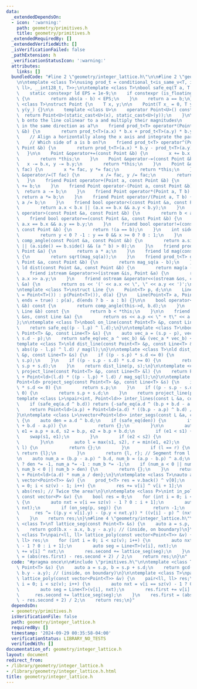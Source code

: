 ```yaml
---
data:
  _extendedDependsOn:
  - icon: ':warning:'
    path: geometry/primitives.h
    title: geometry/primitives.h
  _extendedRequiredBy: []
  _extendedVerifiedWith: []
  _isVerificationFailed: false
  _pathExtension: h
  _verificationStatusIcon: ':warning:'
  attributes:
    links: []
  bundledCode: "#line 2 \"geometry/integer_lattice.h\"\n\n#line 2 \"geometry/primitives.h\"\
    \n\ntemplate <class T>\nusing prod_t = conditional_t<is_same_v<T, int>, ll, conditional_t<is_same_v<T,\
    \ ll>, __int128_t, T>>;\n\ntemplate <class T>\nbool safe_eq(T a, T b = 0) {\n\
    \    static constexpr ld EPS = 1e-9;\n    if constexpr (is_floating_point_v<T>)\
    \ {\n        return abs(a - b) < EPS;\n    }\n    return a == b;\n}\n\ntemplate\
    \ <class T>\nstruct Point {\n    T x, y;\n\n    Point(T x_ = 0, T y_ = 0) : x(x_),\
    \ y(y_) {}\n\n    template <class U>\n    operator Point<U>() const {\n      \
    \  return Point<U>(static_cast<U>(x), static_cast<U>(y));\n    }\n\n    // Cast\
    \ b onto the line colinear to a and multiply their magnitudes\n    // Is b pointing\
    \ in the same direction as a?\n    friend prod_t<T> operator*(Point a, const Point\
    \ &b) {\n        return prod_t<T>(a.x) * b.x + prod_t<T>(a.y) * b.y;\n    }\n\
    \    // Align a horizontally along the x axis and integrate the parallelogram\n\
    \    // Which side of a is b on?\n    friend prod_t<T> operator^(Point a, const\
    \ Point &b) {\n        return prod_t<T>(a.x) * b.y - prod_t<T>(a.y) * b.x;\n \
    \   }\n\n    Point &operator+=(const Point &b) {\n        x += b.x, y += b.y;\n\
    \        return *this;\n    }\n    Point &operator-=(const Point &b) {\n     \
    \   x -= b.x, y -= b.y;\n        return *this;\n    }\n    Point &operator*=(T\
    \ fac) {\n        x *= fac, y *= fac;\n        return *this;\n    }\n    Point\
    \ &operator/=(T fac) {\n        x /= fac, y /= fac;\n        return *this;\n \
    \   }\n    friend Point operator+(Point a, const Point &b) {\n        return a\
    \ += b;\n    }\n    friend Point operator-(Point a, const Point &b) {\n      \
    \  return a -= b;\n    }\n    friend Point operator*(Point a, T b) {\n       \
    \ return a *= b;\n    }\n    friend Point operator/(Point a, T b) {\n        return\
    \ a /= b;\n    }\n    friend bool operator<(const Point &a, const Point &b) {\n\
    \        return a.x < b.x || (a.x == b.x && a.y < b.y);\n    }\n    friend bool\
    \ operator>(const Point &a, const Point &b) {\n        return b < a;\n    }\n\
    \    friend bool operator==(const Point &a, const Point &b) {\n        return\
    \ a.x == b.x && a.y == b.y;\n    }\n    friend bool operator!=(const Point &a,\
    \ const Point &b) {\n        return !(a == b);\n    }\n    int side() const {\n\
    \        return y < 0 ? -1 : y == 0 && x >= 0 ? 0 : 1;\n    }\n    friend bool\
    \ comp_angle(const Point &a, const Point &b) {\n        return a.side() < b.side()\
    \ || (a.side() == b.side() && (a ^ b) > 0);\n    }\n    friend prod_t<T> mag_sq(const\
    \ Point &a) {\n        return a * a;\n    }\n    friend ld mag(const Point &a)\
    \ {\n        return sqrt(mag_sq(a));\n    }\n    friend prod_t<T> dist_sq(const\
    \ Point &a, const Point &b) {\n        return mag_sq(a - b);\n    }\n    friend\
    \ ld dist(const Point &a, const Point &b) {\n        return mag(a - b);\n    }\n\
    \    friend istream &operator>>(istream &is, Point &a) {\n        return is >>\
    \ a.x >> a.y;\n    }\n    friend ostream &operator<<(ostream &os, const Point\
    \ &a) {\n        return os << '(' << a.x << \", \" << a.y << ')';\n    }\n};\n\
    \ntemplate <class T>\nstruct Line {\n    Point<T> p, d;\n\n    Line(Point<T> a\
    \ = Point<T>()) : p(Point<T>()), d(a) {}\n    Line(Point<T> a, Point<T> b, bool\
    \ ends = true) : p(a), d(ends ? b - a : b) {}\n\n    bool operator<(const Line\
    \ &b) const {\n        return comp_angle(this->d, b.d);\n    }\n    bool operator>(const\
    \ Line &b) const {\n        return b < *this;\n    }\n\n    friend ostream &operator<<(ostream\
    \ &os, const Line &a) {\n        return os << a.p << \" + t\" << a.d;\n    }\n\
    };\n\ntemplate <class T>\nbool on_line(const Point<T> &p, const Line<T> &l) {\n\
    \    return safe_eq((p - l.p) ^ l.d);\n}\n\ntemplate <class T>\nbool on_seg(const\
    \ Point<T> &p, const Line<T> &s) {\n    auto vec_a = (s.p - p), vec_b = (s.p +\
    \ s.d - p);\n    return safe_eq(vec_a ^ vec_b) && (vec_a * vec_b) <= 0;\n}\n\n\
    template <class T>\nld dist_line(const Point<T> &p, const Line<T> &l) {\n    return\
    \ abs((p - l.p) ^ l.d) / mag(l);\n}\n\ntemplate <class T>\nld dist_seg(const Point<T>\
    \ &p, const Line<T> &s) {\n    if ((p - s.p) * s.d <= 0) {\n        return dist(p,\
    \ s.p);\n    }\n    if ((p - s.p - s.d) * s.d >= 0) {\n        return dist(p,\
    \ s.p + s.d);\n    }\n    return dist_line(p, s);\n}\n\ntemplate <class T>\nPoint<ld>\
    \ project_line(const Point<T> &p, const Line<T> &l) {\n    return Point<ld>(l.p)\
    \ + Point<ld>(l.d) * ((p - l.p) * l.d) / mag_sq(l);\n}\n\ntemplate <class T>\n\
    Point<ld> project_seg(const Point<T> &p, const Line<T> &s) {\n    if ((p - s.p)\
    \ * s.d <= 0) {\n        return s.p;\n    }\n    if ((p - s.p - s.d) * s.d >=\
    \ 0) {\n        return s.p + s.d;\n    }\n    return project_line(p, s);\n}\n\n\
    template <class L>\npair<int, Point<ld>> inter_lines(const L &a, const L &b) {\n\
    \    if (safe_eq(a.d ^ b.d)) return {-safe_eq(a.d ^ (b.p + b.d - a.p)), Point<ld>()};\n\
    \    return Point<ld>(a.p) + Point<ld>(a.d) * ((b.p - a.p) ^ b.d) / (a.d ^ b.d);\n\
    }\n\ntemplate <class L>\nvector<Point<ld>> inter_segs(const L &a, const L &b)\
    \ {\n    auto den = a.d ^ b.d;\n    if (safe_eq(den)) {\n        if (a.d ^ (b.p\
    \ + b.d - a.p)) {\n            return {};\n        }\n\n        auto s1 = a.p,\
    \ e1 = a.p + a.d, s2 = b.p, e2 = b.p + b.d;\n        if (e1 < s1) {\n        \
    \    swap(s1, e1);\n        }\n        if (e2 < s2) {\n            swap(s2, e2);\n\
    \        }\n\n        auto l = max(s1, s2), r = min(e1, e2);\n        if (r <\
    \ l) {\n            return {};\n        }\n        if (l == r) {\n           \
    \ return {l};\n        }\n        return {l, r}; // Segment from l to r\n    }\n\
    \n    auto num_a = (b.p - a.p) ^ b.d, num_b = (a.p - b.p) ^ a.d;\n    den < 0\
    \ ? den *= -1, num_a *= -1 : num_b *= -1;\n    if (num_a < 0 || num_a > den ||\
    \ num_b < 0 || num_b > den) {\n        return {};\n    }\n    return {Point<ld>(a.p)\
    \ + Point<ld>(a.d) * num_a / den};\n}\n\ntemplate <class T>\nauto area_poly(const\
    \ vector<Point<T>> &v) {\n    prod_t<T> res = v.back() ^ v[0];\n    for (int i\
    \ = 0; i < sz(v) - 1; i++) {\n        res += v[i] ^ v[i + 1];\n    }\n    return\
    \ abs(res); // Twice the area!\n}\n\ntemplate <class P>\nint in_poly(const P &p,\
    \ const vector<P> &v) {\n    bool res = 0;\n    for (int i = 0; i < sz(v); i++)\
    \ {\n        auto nxt = v[i == sz(v) - 1 ? 0 : i + 1];\n        auto seg = Line(v[i],\
    \ nxt);\n        if (on_seg(p, seg)) {\n            return -1;\n        }\n  \
    \      res ^= ((p.y < v[i].y) - (p.y < nxt.y)) * ((v[i] - p) ^ (nxt - p)) > 0;\n\
    \    }\n    return res;\n}\n#line 4 \"geometry/integer_lattice.h\"\n\ntemplate\
    \ <class T>\nT lattice_seg(const Point<T> &s) {\n    auto a = s.p, b = s.p + s.d;\n\
    \    return gcd(b.x - a.x, b.y - a.y); // (inside, on boundary)\n}\n\ntemplate\
    \ <class T>\npair<ll, ll> lattice_poly(const vector<Point<T>> &v) {\n    pair<ll,\
    \ ll> res;\n    for (int i = 0; i < sz(v); i++) {\n        auto nxt = v[i == sz(v)\
    \ - 1 ? 0 : i + 1];\n        auto seg = Line<T>(v[i], nxt);\n        res.first\
    \ += v[i] ^ nxt;\n        res.second += lattice_seg(seg);\n    }\n    res.first\
    \ = (abs(res.first) - res.second + 2) / 2;\n    return res;\n}\n"
  code: "#pragma once\n\n#include \"primitives.h\"\n\ntemplate <class T>\nT lattice_seg(const\
    \ Point<T> &s) {\n    auto a = s.p, b = s.p + s.d;\n    return gcd(b.x - a.x,\
    \ b.y - a.y); // (inside, on boundary)\n}\n\ntemplate <class T>\npair<ll, ll>\
    \ lattice_poly(const vector<Point<T>> &v) {\n    pair<ll, ll> res;\n    for (int\
    \ i = 0; i < sz(v); i++) {\n        auto nxt = v[i == sz(v) - 1 ? 0 : i + 1];\n\
    \        auto seg = Line<T>(v[i], nxt);\n        res.first += v[i] ^ nxt;\n  \
    \      res.second += lattice_seg(seg);\n    }\n    res.first = (abs(res.first)\
    \ - res.second + 2) / 2;\n    return res;\n}"
  dependsOn:
  - geometry/primitives.h
  isVerificationFile: false
  path: geometry/integer_lattice.h
  requiredBy: []
  timestamp: '2024-09-29 00:35:58-04:00'
  verificationStatus: LIBRARY_NO_TESTS
  verifiedWith: []
documentation_of: geometry/integer_lattice.h
layout: document
redirect_from:
- /library/geometry/integer_lattice.h
- /library/geometry/integer_lattice.h.html
title: geometry/integer_lattice.h
---
```

